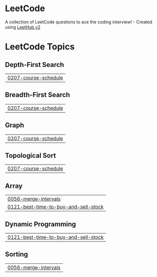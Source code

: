 # LeetCode
A collection of LeetCode questions to ace the coding interview! - Created using [LeetHub v2](https://github.com/arunbhardwaj/LeetHub-2.0)

<!---LeetCode Topics Start-->
# LeetCode Topics
## Depth-First Search
|  |
| ------- |
| [0207-course-schedule](https://github.com/adhamkhaled312/LeetCode/tree/master/0207-course-schedule) |
## Breadth-First Search
|  |
| ------- |
| [0207-course-schedule](https://github.com/adhamkhaled312/LeetCode/tree/master/0207-course-schedule) |
## Graph
|  |
| ------- |
| [0207-course-schedule](https://github.com/adhamkhaled312/LeetCode/tree/master/0207-course-schedule) |
## Topological Sort
|  |
| ------- |
| [0207-course-schedule](https://github.com/adhamkhaled312/LeetCode/tree/master/0207-course-schedule) |
## Array
|  |
| ------- |
| [0056-merge-intervals](https://github.com/adhamkhaled312/LeetCode/tree/master/0056-merge-intervals) |
| [0121-best-time-to-buy-and-sell-stock](https://github.com/adhamkhaled312/LeetCode/tree/master/0121-best-time-to-buy-and-sell-stock) |
## Dynamic Programming
|  |
| ------- |
| [0121-best-time-to-buy-and-sell-stock](https://github.com/adhamkhaled312/LeetCode/tree/master/0121-best-time-to-buy-and-sell-stock) |
## Sorting
|  |
| ------- |
| [0056-merge-intervals](https://github.com/adhamkhaled312/LeetCode/tree/master/0056-merge-intervals) |
<!---LeetCode Topics End-->